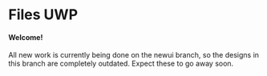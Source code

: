 <h1>Files UWP</h1>
<h4>Welcome!</h4>
<p>All new work is currently being done on the newui branch, so the designs in this branch are completely outdated. Expect these to go away soon.</p>
